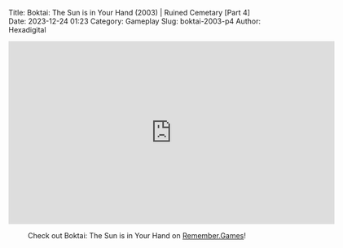 Title: Boktai: The Sun is in Your Hand (2003) | Ruined Cemetary [Part 4]
Date: 2023-12-24 01:23
Category: Gameplay
Slug: boktai-2003-p4
Author: Hexadigital

<center><iframe src="https://www.youtube.com/embed/6uFpHDknlVM?feature=oembed" allow="accelerometer; autoplay; encrypted-media; gyroscope; picture-in-picture" width="640" height="360" frameborder="0"></iframe>

Check out Boktai: The Sun is in Your Hand on [Remember.Games](https://remember.games/game/107/boktai-the-sun-is-in-your-hand/)!</center>